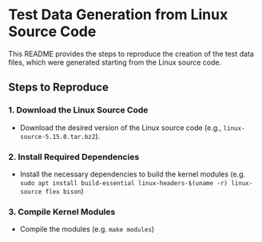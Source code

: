 # Test Data Generation from Linux Source Code

This README provides the steps to reproduce the creation of the test data files, which were generated starting from the Linux source code.

## Steps to Reproduce

### 1. Download the Linux Source Code
   - Download the desired version of the Linux source code (e.g., `linux-source-5.15.0.tar.bz2`).

### 2. Install Required Dependencies
   - Install the necessary dependencies to build the kernel modules (e.g. `sudo apt install build-essential linux-headers-$(uname -r) linux-source flex bison`)

### 3. Compile Kernel Modules
   - Compile the modules (e.g. `make modules`)
